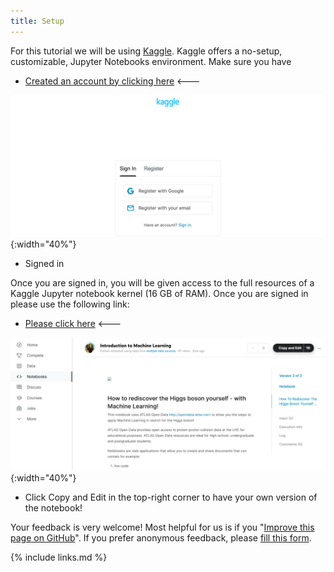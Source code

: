 ```yaml
---
title: Setup
---
```

For this tutorial we will be using [Kaggle](https://www.kaggle.com/). Kaggle offers a no-setup, customizable, Jupyter Notebooks environment. Make sure you have

* [Created an account by clicking here](https://www.kaggle.com/account/login?phase=startRegisterTab&returnUrl=%2F) <---

![Kaggle register](fig/Kaggle_register.png){:width="40%"}

* Signed in

Once you are signed in, you will be given access to the full resources of a Kaggle Jupyter notebook kernel (16 GB of RAM). Once you are signed in please use the following link:

* [Please click here](https://www.kaggle.com/meirinevans/plotting/edit) <---

![Copy and Edit](fig/copy_edit.png){:width="40%"}

* Click Copy and Edit in the top-right corner to have your own version of the notebook!

Your feedback is very welcome! Most helpful for us is if you "[Improve this page on GitHub](https://github.com/hsf-training/hsf-training-matplotlib/edit/gh-pages/setup.md)". If you prefer anonymous feedback, please [fill this form](https://forms.gle/9ge6rkYk6UMUt2WT8).

{% include links.md %}
